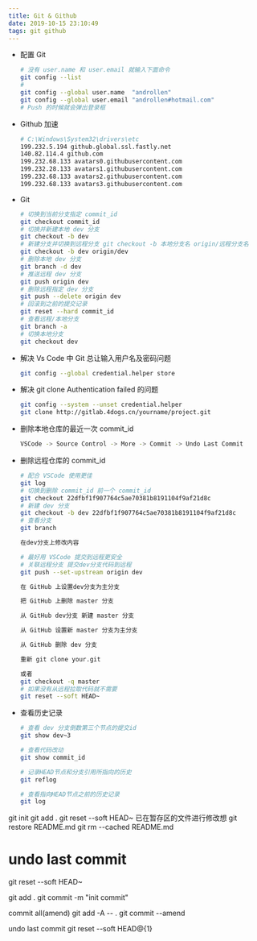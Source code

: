 ```yaml
---
title: Git & Github
date: 2019-10-15 23:10:49  
tags: git github
---
```


- 配置 Git

  ```sh
  # 没有 user.name 和 user.email 就输入下面命令
  git config --list
  #
  git config --global user.name  "androllen"  
  git config --global user.email "androllen#hotmail.com"
  # Push 的时候就会弹出登录框
  ```

- Github 加速

  ``` bash
  # C:\Windows\System32\drivers\etc
  199.232.5.194 github.global.ssl.fastly.net
  140.82.114.4 github.com
  199.232.68.133 avatars0.githubusercontent.com
  199.232.28.133 avatars1.githubusercontent.com
  199.232.68.133 avatars2.githubusercontent.com
  199.232.68.133 avatars3.githubusercontent.com
  ```

- Git

  ``` bash
  # 切换到当前分支指定 commit_id
  git checkout commit_id
  # 切换并新建本地 dev 分支
  git checkout -b dev
  # 新建分支并切换到远程分支 git checkout -b 本地分支名 origin/远程分支名
  git checkout -b dev origin/dev
  # 删除本地 dev 分支
  git branch -d dev
  # 推送远程 dev 分支
  git push origin dev
  # 删除远程指定 dev 分支
  git push --delete origin dev
  # 回滚到之前的提交记录
  git reset --hard commit_id
  # 查看远程/本地分支
  git branch -a
  # 切换本地分支
  git checkout dev
  ```

- 解决 Vs Code 中 Git 总让输入用户名及密码问题  

  ```sh
  git config --global credential.helper store
  ```

- 解决 git clone Authentication failed 的问题

  ```sh
  git config --system --unset credential.helper
  git clone http://gitlab.4dogs.cn/yourname/project.git
  ```


- 删除本地仓库的最近一次 commit_id

  ```sh
  VSCode -> Source Control -> More -> Commit -> Undo Last Commit
  ```

- 删除远程仓库的 commit_id

  ```sh
  # 配合 VSCode 使用更佳
  git log
  # 切换到删除 commit_id 前一个 commit_id
  git checkout 22dfbf1f907764c5ae70381b8191104f9af21d8c
  # 新建 dev 分支
  git checkout -b dev 22dfbf1f907764c5ae70381b8191104f9af21d8c
  # 查看分支
  git branch

  在dev分支上修改内容

  # 最好用 VSCode 提交到远程更安全
  # 关联远程分支 提交dev分支代码到远程
  git push --set-upstream origin dev

  在 GitHub 上设置dev分支为主分支

  把 GitHub 上删除 master 分支

  从 GitHub dev分支 新建 master 分支

  从 GitHub 设置新 master 分支为主分支

  从 GitHub 删除 dev 分支

  重新 git clone your.git 
  
  或者 
  git checkout -q master
  # 如果没有从远程拉取代码就不需要
  git reset --soft HEAD~
  ```

- 查看历史记录
  
  ```sh
  # 查看 dev 分支倒数第三个节点的提交id
  git show dev~3

  # 查看代码改动
  git show commit_id

  # 记录HEAD节点和分支引用所指向的历史
  git reflog

  # 查看指向HEAD节点之前的历史记录
  git log
  ```

git init
git add .
git reset --soft HEAD~
已在暂存区的文件进行修改想
git restore README.md
git rm --cached README.md

# undo last commit
git reset --soft HEAD~

git add .
git commit -m "init commit"

commit all(amend)
git add -A -- .
git commit --amend 

undo last commit 
git reset --soft HEAD@{1} 
 